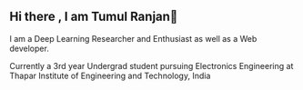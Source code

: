 

## Hi there , I am Tumul Ranjan👋

I am a Deep Learning Researcher and Enthusiast as well as a Web developer.

Currently a 3rd year Undergrad student pursuing Electronics Engineering at Thapar Institute of Engineering and Technology, India





<!--
**tumulranjan1/tumulranjan1** is a ✨ _special_ ✨ repository because its `README.md` (this file) appears on your GitHub profile.

Here are some ideas to get you started:

- 🔭 I’m currently working on ...
- 🌱 I’m currently learning ...
- 👯 I’m looking to collaborate on ...
- 🤔 I’m looking for help with ...
- 💬 Ask me about ...
- 📫 How to reach me: ...
- 😄 Pronouns: ...
- ⚡ Fun fact: ...
-->
